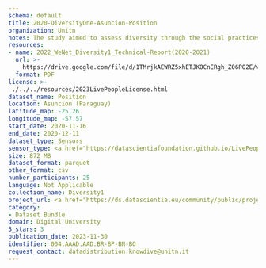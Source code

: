 ```yaml
---
schema: default
title: 2020-DiversityOne-Asuncion-Position
organization: Unitn
notes: The study aimed to assess diversity through the social practices and daily behaviors of university students from eight different countries. The research was carried out in two phases. Initially, a large sample of students from Denmark, Italy, Mongolia, Paraguay, the United Kingdom, China, Mexico, and India, completed a survey on their social practices, as well as their socio-demographic, cultural, and psychological elements. In the second phase, a sub-sample of the respondents engaged in a four-week data collection by using an innovative smartphone application called iLog. This app collected data from thirty-four smartphone sensors around the clock, allowing for an in-depth investigation into the diversity and daily routines of university students across countries, both synchronically and diachronically.
resources:
- name: 2022_WeNet_Diversity1_Technical-Report(2020-2021)
  url: >-
    https://drive.google.com/file/d/1TMrjkAEWRZ5xhETJKOCnERgh_Z06PO2E/view?usp=drive_link
  format: PDF
license: >-
 ./../../resources/2023LivePeopleLicense.html
dataset_name: Position
location: Asuncion (Paraguay)
latitude_map: -25.26
longitude_map: -57.57
start_date: 2020-11-16
end_date: 2020-12-11
dataset_type: Sensors
sensor_type: <a href="https://datascientiafoundation.github.io/LivePeople/datasets/2020-DV1-Asunci%C3%B3n-Proximity%20Event/">proximity</a>, <a href="https://datascientiafoundation.github.io/LivePeople/datasets/2020-DV1-Asunci%C3%B3n-Magnetic%20Field%20Event/">magnetic field</a>,<a href="https://datascientiafoundation.github.io/LivePeople/datasets/2020-DV1-Asunci%C3%B3n-Location%20Event%20Per%20Time%20POI/">location event per time POI</a>, <a href="https://datascientiafoundation.github.io/LivePeople/datasets/2020-DV1-Asunci%C3%B3n-Location%20Event%20Per%20Time%20RD/">location event per time RD</a>
size: 872 MB
dataset_format: parquet
other_format: csv
number_participants: 25
language: Not Applicable
collection_name: Diversity1
project_url: <a href="https://ds.datascientia.eu/community/public/projects/6b8e2fb9-30d9-4fdb-9116-0cc7cc00ba3e">https://ds.datascientia.eu/community/public/projects/6b8e2fb9-30d9-4fdb-9116-0cc7cc00ba3e</a>
category:
- Dataset Bundle
domain: Digital University
5_stars: 3
publication_date: 2023-11-30
identifier: 004.AAAD.AAD.BR-BP-BN-BO
request_contact: datadistribution.knowdive@unitn.it
---
```



